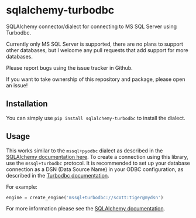 # sqlalchemy-turbodbc
SQLAlchemy connector/dialect for connecting to MS SQL Server using Turbodbc.

Currently only MS SQL Server is supported, there are no plans
to support other databases, but I welcome any pull requests that add support for more databases.

Please report bugs using the issue tracker in Github.

If you want to take ownership of this repository and package, please open an issue!


## Installation
You can simply use
`pip install sqlalchemy-turbodbc`
to install the dialect.


## Usage
This works similar to the `mssql+pyodbc` dialect as described in the [SQLAlchemy documentation here](https://docs.sqlalchemy.org/en/13/dialects/mssql.html#module-sqlalchemy.dialects.mssql.pyodbc).
To create a connection using this library, use the `mssql+turbodbc` protocol. It is recommended to set up your database connection as a DSN (Data Source Name) in your ODBC configuration, as described in the [Turbodbc documentation](https://turbodbc.readthedocs.io/en/latest/pages/databases/mssql.html).

For example:

```python
engine = create_engine('mssql+turbodbc://scott:tiger@mydsn')
```

For more information please see the [SQLAlchemy documentation](https://docs.sqlalchemy.org/en/13/dialects/mssql.html#module-sqlalchemy.dialects.mssql.pyodbc).
